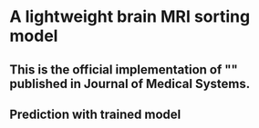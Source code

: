 # A lightweight brain MRI sorting model
## This is the official implementation of "" published in Journal of Medical Systems.
## Prediction with trained model
